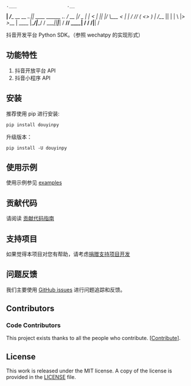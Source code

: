     .___                   .__                     
  __| _/____  __ __ ___.__.|__| ____ ______ ___.__.
 / __ |/  _ \|  |  <   |  ||  |/    \\____ <   |  |
/ /_/ (  <_> )  |  /\___  ||  |   |  \  |_> >___  |
\____ |\____/|____/ / ____||__|___|  /   __// ____|
     \/             \/             \/|__|   \/     


抖音开发平台 Python SDK。（参照 wechatpy 的实现形式）


## 功能特性

1. 抖音开放平台 API
2. 抖音小程序 API

## 安装

推荐使用 pip 进行安装:

```bash
pip install douyinpy
```

升级版本：

    pip install -U douyinpy


## 使用示例

使用示例参见 [examples](examples/)

## 贡献代码

请阅读 [贡献代码指南](.github/CONTRIBUTING.md)

## 支持项目

如果觉得本项目对您有帮助，请考虑[捐赠支持项目开发](暂无)

## 问题反馈

我们主要使用 [GitHub issues](https://github.com/ferren/douyinpy/issues) 进行问题追踪和反馈。



## Contributors

### Code Contributors

This project exists thanks to all the people who contribute. [[Contribute](.github/CONTRIBUTING.md)].

## License

This work is released under the MIT license. A copy of the license is provided in the [LICENSE](./LICENSE) file.
